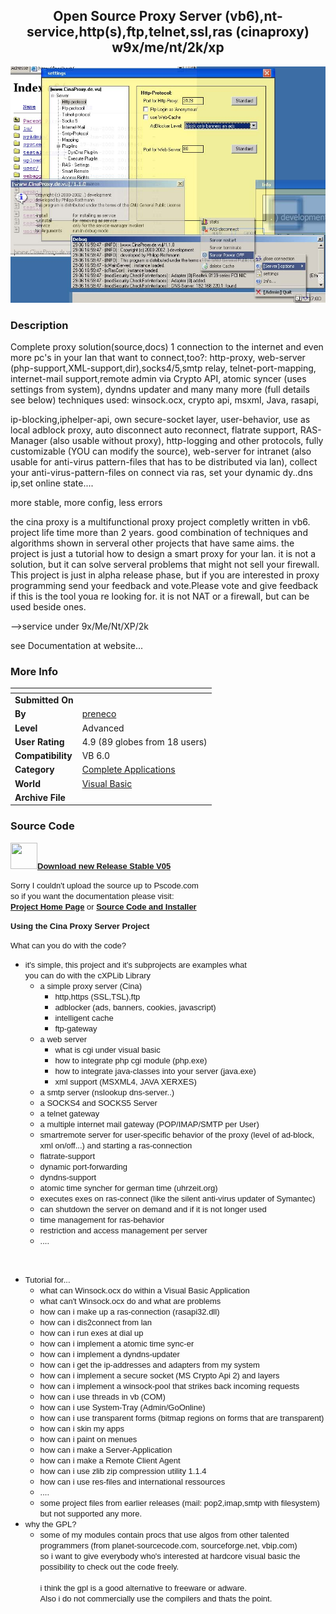 ﻿<div align="center">

## Open Source Proxy Server \(vb6\),nt\-service,http\(s\),ftp,telnet,ssl,ras  \(cinaproxy\) w9x/me/nt/2k/xp

<img src="PIC2002881111322134.jpg">
</div>

### Description

Complete proxy solution(source,docs) 1 connection to the internet and even more pc's in your lan that want to connect,too?: http-proxy, web-server (php-support,XML-support,dir),socks4/5,smtp relay, telnet-port-mapping, internet-mail support,remote admin via Crypto API, atomic syncer (uses settings from system), dyndns updater and many many more (full details see below) techniques used: winsock.ocx, crypto api, msxml, Java, rasapi,

ip-blocking,iphelper-api, own secure-socket layer, user-behavior, use as local adblock proxy, auto disconnect auto reconnect, flatrate support, RAS-Manager (also usable without proxy), http-logging and other protocols, fully customizable (YOU can modify the source), web-server for intranet (also usable for anti-virus pattern-files that has to be distributed via lan), collect your anti-virus-pattern-files on connect via ras, set your dynamic dy..dns ip,set online state....

more stable, more config, less errors

the cina proxy is a multifunctional proxy project completly written in vb6. project life time more than 2 years. good combination of techniques and algorithms shown in serveral other projects that have same aims. the project is just a tutorial how to design a smart proxy for your lan. it is not a solution, but it can solve serveral problems that might not sell your firewall. This project is just in alpha release phase, but if you are interested in proxy programming send your feedback and vote.Please vote and give feedback if this is the tool youa re looking for. it is not NAT or a firewall, but can be used beside ones.

-->service under 9x/Me/Nt/XP/2k

see Documentation at website...
 
### More Info
 


<span>             |<span>
---                |---
**Submitted On**   |
**By**             |[preneco](https://github.com/Planet-Source-Code/PSCIndex/blob/master/ByAuthor/preneco.md)
**Level**          |Advanced
**User Rating**    |4.9 (89 globes from 18 users)
**Compatibility**  |VB 6\.0
**Category**       |[Complete Applications](https://github.com/Planet-Source-Code/PSCIndex/blob/master/ByCategory/complete-applications__1-27.md)
**World**          |[Visual Basic](https://github.com/Planet-Source-Code/PSCIndex/blob/master/ByWorld/visual-basic.md)
**Archive File**   |[](https://github.com/Planet-Source-Code/preneco-open-source-proxy-server-vb6-nt-service-http-s-ftp-telnet-ssl-ras-cinaproxy-w9x-me__1-37736/archive/master.zip)





### Source Code

<html><body>
<p><a href="http://prdownloads.sourceforge.net/cinaproxy/cinaproxy_win32_src.zip?download"><font size="-1" face="Verdana, Arial, Helvetica, sans-serif"><b><img src="http://www.pscode.com/vb/images/winzipicon_medium.gif" width="43" height="42" border="0"></b></font></a><b><font size="-1" face="Verdana, Arial, Helvetica, sans-serif"><a href="http://prdownloads.sourceforge.net/cinaproxy/cinaproxy_win32_src.zip?download" target="_blank">Download new
 Release Stable V05</a></font></b></p>
<p><font face="Verdana, Arial, Helvetica, sans-serif" size="-1">Sorry I couldn't
 upload the source up to Pscode.com<br>
 so if you want the documentation please visit: <a href='http://www.cinaproxy.de.vu' target="_blank"><br>
 <b>Project Home Page</b></a> or <a href='http://sourceforge.net/project/showfiles.php?group_id=45079' target="_blank"><b>Source
 Code and Installer</b></a></font> </p>
<p><font face="Verdana, Arial, Helvetica, sans-serif" size="-1"><b>Using the Cina
 Proxy Server Project</b></font></p>
<p><font face="Verdana, Arial, Helvetica, sans-serif" size="-1">What can you do
 with the code?<br>
 </font></p>
<ul>
 <li><font face="Verdana, Arial, Helvetica, sans-serif" size="-1">it's simple,
 this project and it's subprojects are examples what<br>
 you can do with the cXPLib Library </font>
 <ul>
 <li><font face="Verdana, Arial, Helvetica, sans-serif" size="-1">a simple
 proxy server (Cina) </font>
 <ul>
 <li><font face="Verdana, Arial, Helvetica, sans-serif" size="-1">http,https
 (SSL,TSL),ftp </font>
 <li><font face="Verdana, Arial, Helvetica, sans-serif" size="-1">adblocker
 (ads, banners, cookies, javascript)</font>
 <li><font face="Verdana, Arial, Helvetica, sans-serif" size="-1">intelligent
 cache </font>
 <li><font face="Verdana, Arial, Helvetica, sans-serif" size="-1">ftp-gateway</font>
 </ul>
 <li><font face="Verdana, Arial, Helvetica, sans-serif" size="-1">a web server
 </font>
 <ul>
 <li><font face="Verdana, Arial, Helvetica, sans-serif" size="-1">what
 is cgi under visual basic </font>
 <li><font face="Verdana, Arial, Helvetica, sans-serif" size="-1">how
 to integrate php cgi module (php.exe) </font>
 <li><font face="Verdana, Arial, Helvetica, sans-serif" size="-1">how
 to integrate java-classes into your server (java.exe) </font>
 <li><font face="Verdana, Arial, Helvetica, sans-serif" size="-1">xml
 support (MSXML4, JAVA XERXES)</font>
 </ul>
 <li><font face="Verdana, Arial, Helvetica, sans-serif" size="-1">a smtp
 server (nslookup dns-server..) </font>
 <li><font face="Verdana, Arial, Helvetica, sans-serif" size="-1">a SOCKS4
 and SOCKS5 Server</font>
 <li><font face="Verdana, Arial, Helvetica, sans-serif" size="-1">a telnet
 gateway</font>
 <li><font face="Verdana, Arial, Helvetica, sans-serif" size="-1">a multiple
 internet mail gateway (POP/IMAP/SMTP per User)</font>
 <li><font face="Verdana, Arial, Helvetica, sans-serif" size="-1">smartremote
 server for user-specific behavior of the proxy (level of ad-block, xml
 on/off...) and starting a ras-connection</font>
 <li><font face="Verdana, Arial, Helvetica, sans-serif" size="-1">flatrate-support</font>
 <li><font face="Verdana, Arial, Helvetica, sans-serif" size="-1">dynamic
 port-forwarding</font>
 <li><font face="Verdana, Arial, Helvetica, sans-serif" size="-1">dyndns-support</font>
 <li><font face="Verdana, Arial, Helvetica, sans-serif" size="-1">atomic
 time syncher for german time (uhrzeit.org)</font>
 <li><font face="Verdana, Arial, Helvetica, sans-serif" size="-1">executes
 exes on ras-connect (like the silent anti-virus updater of Symantec)</font>
 <li><font face="Verdana, Arial, Helvetica, sans-serif" size="-1">can shutdown
 the server on demand and if it is not longer used</font>
 <li><font face="Verdana, Arial, Helvetica, sans-serif" size="-1">time management
 for ras-behavior</font>
 <li><font face="Verdana, Arial, Helvetica, sans-serif" size="-1">restriction
 and access management per server</font>
 <li><font face="Verdana, Arial, Helvetica, sans-serif" size="-1">....</font>
 </ul>
 <p> </p>
 <li><font face="Verdana, Arial, Helvetica, sans-serif" size="-1">Tutorial for...</font>
 <ul>
 <li><font face="Verdana, Arial, Helvetica, sans-serif" size="-1">what can
 Winsock.ocx do within a Visual Basic Application </font>
 <li><font face="Verdana, Arial, Helvetica, sans-serif" size="-1">what can't
 Winsock.ocx do and what are problems </font>
 <li><font face="Verdana, Arial, Helvetica, sans-serif" size="-1">how can
 i make up a ras-connection (rasapi32.dll) </font>
 <li><font face="Verdana, Arial, Helvetica, sans-serif" size="-1">how can
 i dis2connect from lan </font>
 <li><font face="Verdana, Arial, Helvetica, sans-serif" size="-1">how can
 i run exes at dial up </font>
 <li><font face="Verdana, Arial, Helvetica, sans-serif" size="-1">how can
 i implement a atomic time sync-er </font>
 <li><font face="Verdana, Arial, Helvetica, sans-serif" size="-1">how can
 i implement a dyndns-updater </font>
 <li><font face="Verdana, Arial, Helvetica, sans-serif" size="-1">how can
 i get the ip-addresses and adapters from my system </font>
 <li><font face="Verdana, Arial, Helvetica, sans-serif" size="-1">how can
 i implement a secure socket (MS Crypto Api 2) and layers </font>
 <li><font face="Verdana, Arial, Helvetica, sans-serif" size="-1">how can
 i implement a winsock-pool that strikes back incoming requests </font>
 <li><font face="Verdana, Arial, Helvetica, sans-serif" size="-1">how can
 i use threads in vb (COM) </font>
 <li><font face="Verdana, Arial, Helvetica, sans-serif" size="-1">how can
 i use System-Tray (Admin/GoOnline) </font>
 <li><font face="Verdana, Arial, Helvetica, sans-serif" size="-1">how can
 i use transparent forms (bitmap regions on forms that are transparent)
 </font>
 <li><font face="Verdana, Arial, Helvetica, sans-serif" size="-1">how can
 i skin my apps </font>
 <li><font face="Verdana, Arial, Helvetica, sans-serif" size="-1">how can
 i paint on menues </font>
 <li><font face="Verdana, Arial, Helvetica, sans-serif" size="-1">how can
 i make a Server-Application </font>
 <li><font face="Verdana, Arial, Helvetica, sans-serif" size="-1">how can
 i make a Remote Client Agent </font>
 <li><font face="Verdana, Arial, Helvetica, sans-serif" size="-1">how can
 i use zlib zip compression utility 1.1.4 </font>
 <li><font face="Verdana, Arial, Helvetica, sans-serif" size="-1">how can
 i use res-files and international ressources </font>
 <li><font face="Verdana, Arial, Helvetica, sans-serif" size="-1">.... </font>
 <li><font face="Verdana, Arial, Helvetica, sans-serif" size="-1">some project
 files from earlier releases (mail: pop2,imap,smtp with filesystem)<br>
 but not supported any more. </font>
 </ul>
 <li><font face="Verdana, Arial, Helvetica, sans-serif" size="-1">why the GPL?
 </font>
 <ul>
 <li><font face="Verdana, Arial, Helvetica, sans-serif" size="-1">some of
 my modules contain procs that use algos from other talented<br>
 programmers (from planet-sourcecode.com, sourceforge.net, vbip.com)<br>
 so i want to give everybody who's interested at hardcore visual basic
 the<br>
 possibility to check out the code freely.<br>
 <br>
 i think the gpl is a good alternative to freeware or adware.<br>
 Also i do not commercially use the compilers and thats the point.<br>
 </font>
 </ul>
</ul>
</body>
</html>

